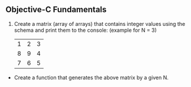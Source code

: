## Objective-C Fundamentals

1. Create a matrix (array of arrays) that contains integer values using the schema and print them to the console: (example for N = 3)

    <table>
        <tr>
            <td>1</td>
            <td>2</td>
            <td>3</td>
        </tr>
        <tr>
            <td>8</td>
            <td>9</td>
            <td>4</td>
        </tr>
        <tr>
            <td>7</td>
            <td>6</td>
            <td>5</td>
        </tr>
    </table>

* Create a function that generates the above matrix by a given N.
